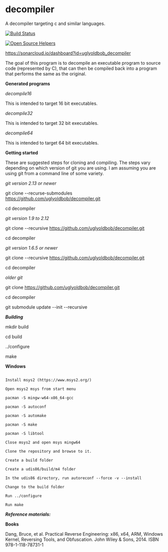 # decompiler
A decompiler targeting c and similar languages.

[![Build Status](https://travis-ci.org/uglyoldbob/decompiler.svg?branch=master)](https://travis-ci.org/uglyoldbob/decompiler)

[![Open Source Helpers](https://www.codetriage.com/uglyoldbob/decompiler/badges/users.svg)](https://www.codetriage.com/uglyoldbob/decompiler)

https://sonarcloud.io/dashboard?id=uglyoldbob_decompiler

The goal of this program is to decompile an executable program to source code (represented by C), that can then be compiled back into a program that performs the same as the original.

**Generated programs**

*decompile16*

This is intended to target 16 bit executables.

*decompile32*

This is intended to target 32 bit executables.

*decompile64*

This is intended to target 64 bit executables.


**Getting started**

These are suggested steps for cloning and compiling. The steps vary depending on which version of git you are using. I am assuming you are using git from a command line of some variety.

*git version 2.13 or newer*

git clone --recurse-submodules https://github.com/uglyoldbob/decompiler.git

cd decompiler

*git version 1.9 to 2.12*

git clone --recursive https://github.com/uglyoldbob/decompiler.git

cd decompiler

*git version 1.6.5 or newer*

git clone --recursive https://github.com/uglyoldbob/decompiler.git

cd decompiler

*older git*

git clone https://github.com/uglyoldbob/decompiler.git

cd decompiler

git submodule update --init --recursive

***Building***

mkdir build

cd build

../configure

make

**Windows**
```

Install msys2 (https://www.msys2.org/)

Open msys2 msys from start menu

pacman -S mingw-w64-x86_64-gcc

pacman -S autoconf

pacman -S automake

pacman -S make

pacman -S libtool

Close msys2 and open msys mingw64

Clone the repository and browse to it.

Create a build folder

Create a udis86/build/m4 folder

In the udis86 directory, run autoreconf --force -v --install

Change to the build folder

Run ../configure

Run make
```

***Reference materials:***

**Books**

Dang, Bruce, et al. Practical Reverse Engineering: x86, x64, ARM, Windows Kernel, Reversing Tools, and Obfuscation. John Wiley & Sons, 2014. ISBN 978-1-118-78731-1
